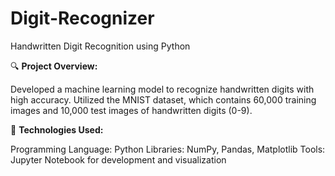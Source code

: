 # Digit-Recognizer
Handwritten Digit Recognition using Python


🔍 **Project Overview:**

Developed a machine learning model to recognize handwritten digits with high accuracy.
Utilized the MNIST dataset, which contains 60,000 training images and 10,000 test images of handwritten digits (0-9).


🔧 **Technologies Used:**

Programming Language: Python
Libraries:  NumPy, Pandas, Matplotlib
Tools: Jupyter Notebook for development and visualization

